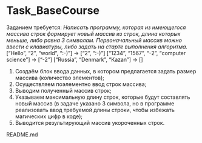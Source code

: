 # Task_BaseCourse

Заданием требуется:
*Написать программу, которая из имеющегося массива строк формирует новый массив*
*из строк, длина которых меньше, либо равна 3 символам.*
*Первоначальный массив можно ввести с клавиатуры, либо задать на старте*
*выполнения алгоритма.*
[“Hello”, “2”, “world”, “:-)”]               → [“2”, “:-)”]
[“1234”, “1567”, “-2”, “computer science”]   → [“-2”]
[“Russia”, “Denmark”, “Kazan”]               → []

1. Создаём блок ввода данных, в котором предлагается задать размер массива (количество элементов);
2. Осуществляем поэлементно ввод строк массива;
3. Выводим полученный массив строк;
4. Указываем максимальную длину строк, которые будут составлять новый массив (в задаче указано 3 символа, но в программе реализовать ввод требуемой длины строки, чтобы избежать магических цифр в коде);
5. Выводится результирующий массив укороченных строк.

README.md